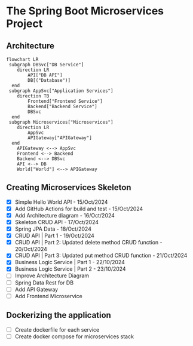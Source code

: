 # The Spring Boot Microservices Project

## Architecture
```mermaid
flowchart LR
 subgraph DBSvc["DB Service"]
    direction LR
        API["DB API"]
        DB[("Database")]
  end
 subgraph AppSvc["Application Services"]
    direction TB
        Frontend["Frontend Service"]
        Backend["Backend Service"]
        DBSvc
  end
 subgraph Microservices["Microservices"]
    direction LR
        AppSvc
        APIGateway["APIGateway"]
  end
    APIGateway <--> AppSvc
    Frontend <--> Backend
    Backend <--> DBSvc
    API <--> DB
    World["World"] <--> APIGateway
```

## Creating Microservices Skeleton
- [x] Simple Hello World API - 15/Oct/2024
- [x] Add GitHub Actions for build and test - 15/Oct/2024
- [x] Add Architecture diagram - 16/Oct/2024
- [x] Skeleton CRUD API - 17/Oct/2024
- [x] Spring JPA Data - 18/Oct/2024
- [x] CRUD API | Part 1 - 19/Oct/2024
- [x] CRUD API | Part 2: Updated delete method CRUD function - 20/Oct/2024
- [x] CRUD API | Part 3: Updated put method CRUD function - 21/Oct/2024
- [x] Business Logic Service | Part 1 - 22/10/2024
- [x] Business Logic Service | Part 2 - 23/10/2024
- [ ] Improve Architecture Diagram
- [ ] Spring Data Rest for DB
- [ ] Add API Gateway
- [ ] Add Frontend Microservice

## Dockerizing the application
- [ ] Create dockerfile for each service
- [ ] Create docker compose for microservices stack
